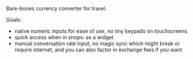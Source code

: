 Bare-bones currency converter for travel.

Goals:

- native numeric inputs for ease of use, no tiny keypads on touchscreens
- quick access when in shops: as a widget
- manual conversation rate input, no magic sync which might break or require internet, and you can also factor in exchange fees if you want
